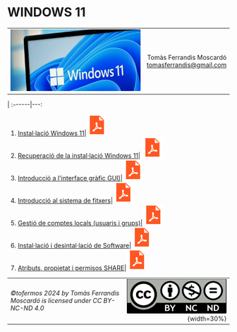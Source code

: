 # WINDOWS 11
|||
|:---------|--:|
|![](recursos/windows11.png)|Tomàs Ferrandis Moscardó<br>tomasferrandis@gmail.com <br>|
 
 |
:------|---:
1. [Instal·lació Windows 11](manteniment/instalar.md)|[![](recursos/iconopdf.png)](manteniment/instalar.pdf)
2. [Recuperació de la instal·lació Windows 11](manteniment/recuperar.md)|  [![](recursos/iconopdf.png)](manteniment/recuperar.pdf)
3. [Introducció a l'interface gràfic GUI)](interfaces/interfaces.md)|[![](recursos/iconopdf.png)](interfaces/interfaces.pdf)
4. [Introducció al sistema de fitxers](sf/fitxers.md)|[![](recursos/iconopdf.png)](sf/fitxers.pdf)
5. [Gestió de comptes locals (usuaris i grups)](gestions/comptesLocals.md)|[![](recursos/iconopdf.png)](gestions/comptesLocals.pdf)
6. [Instal·lació i desintal·lació de Software](software/software.md)|[![](recursos/iconopdf.png)](software/software.pdf)
7. [Atributs, propietat i permisos SHARE](gestions/permisos.md)|[![](recursos/iconopdf.png)](gestions/permisos.pdf)



|||
|:------|--:|
|*©tofermos 2024 by Tomàs Ferrandis Moscardó is licensed under CC BY-NC-ND 4.0*|![](recursos/CC_BY-NC-ND.png){width=30%}|
